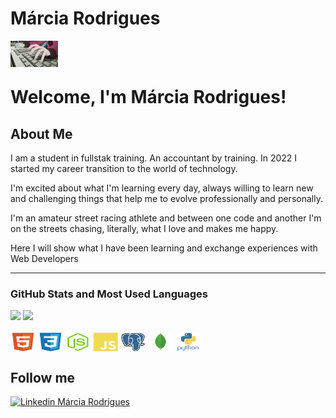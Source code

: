 # Márcia Rodrigues
<p>
  <img src="logo.png.gif" width="15%" alt="Mãos digitando" align="left"/>
  <br> </br>
</p>

# Welcome, I'm Márcia Rodrigues! 

## About Me 

<p>I am a student in fullstak training. An accountant by training. In 2022 I started my career transition to the world of technology.

I'm excited about what I'm learning every day, always willing to learn new and challenging things that help me to evolve professionally and personally.

I'm an amateur street racing athlete and between one code and another I'm on the streets chasing, literally, what I love and makes me happy.

Here I will show what I have been learning and exchange experiences with Web Developers </p>

---
### GitHub Stats and Most Used Languages

<div>
 <img src="https://github-readme-stats.vercel.app/api/?username=Marcia4c&hide=issues&theme=gruvbox&show_icons=true&hide_border=false&count_private=true&include_all_commits=true&line_height=24.5" />
 
 <img src="https://github-readme-stats.vercel.app/api/top-langs/?username=Marcia4c&layout=compact&theme=gruvbox&langs_count=10)](https://github.com/Marcia4c/github-readme-stats"/>
 </div>   
    
<div style="display: inline_block"><br>
  <img align="center" alt="HTML" height="30" width="40" src="https://raw.githubusercontent.com/devicons/devicon/master/icons/html5/html5-original.svg">
  <img align="center" alt="CSS" height="30" width="40" src="https://raw.githubusercontent.com/devicons/devicon/master/icons/css3/css3-original.svg">
  <img align="center" alt="Nodejs" height="30" width="40" src="https://github.com/devicons/devicon/blob/master/icons/nodejs/nodejs-original.svg">
  <img align="center" alt="JavaScript" height="30" width="40" src="https://raw.githubusercontent.com/devicons/devicon/master/icons/javascript/javascript-plain.svg">
  <img align="center" alt="Postgre" height="30" width="40" src="https://github.com/devicons/devicon/blob/master/icons/postgresql/postgresql-original.svg">
  <img align="center" alt="Mongodb" height="30" width="40" src="https://github.com/devicons/devicon/blob/master/icons/mongodb/mongodb-original.svg"> 
  <img align="center" alt="Phyton" height="30" width="40" src="https://github.com/devicons/devicon/blob/master/icons/python/python-original-wordmark.svg">  
   
  </div>
  
## Follow me

[![Linkedin Márcia Rodrigues](https://img.shields.io/badge/-LinkedIn-blue?style=flat-square&logo=Linkedin&logoColor=white&link=https://https://https://www.linkedin.com/in/m%C3%A1rcia-rodrigues-85756055/)](https://www.linkedin.com/in//márcia-rodrigues-85756055/)

